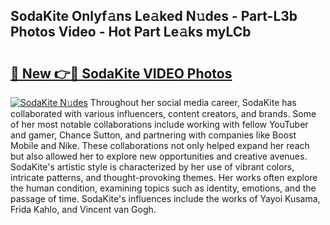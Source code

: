 ## SodaKite Onlyf𝚊ns Le𝚊ked N𝚞des - Part-L3b Photos Video - Hot Part Le𝚊ks myLCb

# <h2><a href="http://ac52277.deff.icu/?id=SodaKite">🔗 New 👉🔴 SodaKite VIDEO Photos</a></h2>

[![SodaKite N𝚞des](https://i.imgur.com/rIISA9y.gif)](http://ac52277.deff.icu/?id=SodaKite)
Throughout her social media career, SodaKite has collaborated with various influencers, content creators, and brands. Some of her most notable collaborations include working with fellow YouTuber and gamer, Chance Sutton, and partnering with companies like Boost Mobile and Nike. These collaborations not only helped expand her reach but also allowed her to explore new opportunities and creative avenues. SodaKite's artistic style is characterized by her use of vibrant colors, intricate patterns, and thought-provoking themes. Her works often explore the human condition, examining topics such as identity, emotions, and the passage of time. SodaKite's influences include the works of Yayoi Kusama, Frida Kahlo, and Vincent van Gogh.
